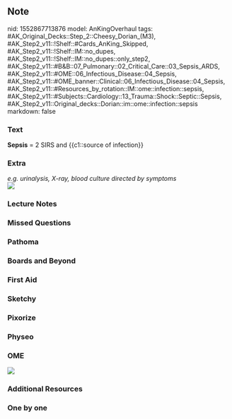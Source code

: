 ## Note
nid: 1552867713876
model: AnKingOverhaul
tags: #AK_Original_Decks::Step_2::Cheesy_Dorian_(M3), #AK_Step2_v11::!Shelf::#Cards_AnKing_Skipped, #AK_Step2_v11::!Shelf::IM::no_dupes, #AK_Step2_v11::!Shelf::IM::no_dupes::only_step2, #AK_Step2_v11::#B&B::07_Pulmonary::02_Critical_Care::03_Sepsis_ARDS, #AK_Step2_v11::#OME::06_Infectious_Disease::04_Sepsis, #AK_Step2_v11::#OME_banner::Clinical::06_Infectious_Disease::04_Sepsis, #AK_Step2_v11::#Resources_by_rotation::IM::ome::infection::sepsis, #AK_Step2_v11::#Subjects::Cardiology::13_Trauma::Shock::Septic::Sepsis, #AK_Step2_v11::Original_decks::Dorian::im::ome::infection::sepsis
markdown: false

### Text
<div>
  <b>Sepsis</b> = 2 SIRS and {{c1::source of infection}}
</div>

### Extra
<div>
  <div>
    <div>
      <div>
        <div>
          <i>e.g. urinalysis, X-ray, blood culture directed by
          symptoms</i>
        </div>
        <div>
          <i><img src="paste-298830939553795.jpg"></i>
        </div>
      </div>
    </div>
  </div>
</div>

### Lecture Notes


### Missed Questions


### Pathoma


### Boards and Beyond


### First Aid


### Sketchy


### Pixorize


### Physeo


### OME
<div class="ome-widget">
  <a href=
  "https://onlinemeded.org/spa/infectious-disease/sepsis/acquire?ref=anki">
  <img src="_OME_AnkiFlashcards_Lesson_4.png"></a>
</div>

### Additional Resources


### One by one

